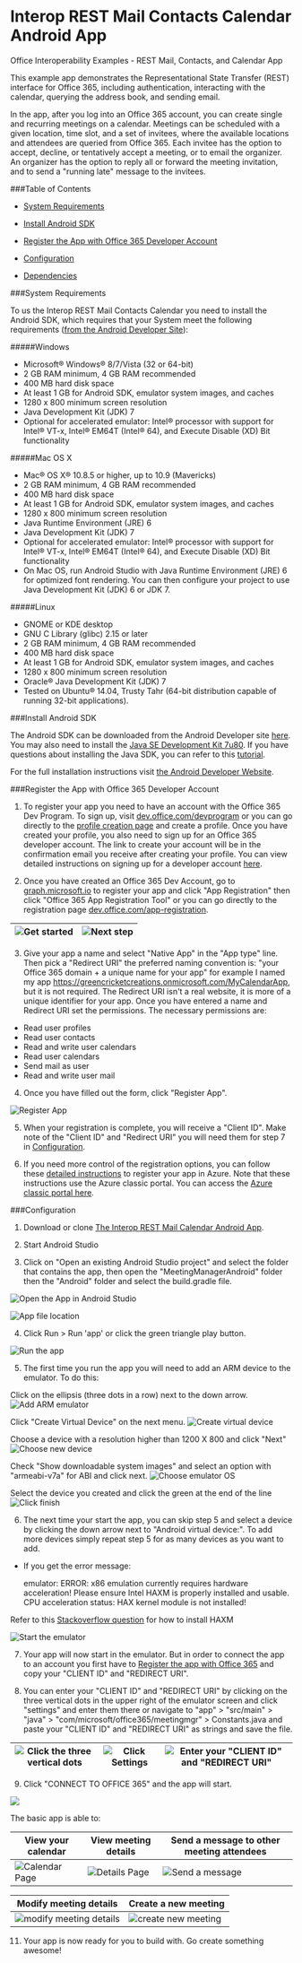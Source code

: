 # Interop REST Mail Contacts Calendar Android App

Office Interoperability Examples - REST Mail, Contacts, and Calendar App

This example app demonstrates the Representational State Transfer (REST) interface for Office 365, including authentication, interacting with the calendar, querying the address book, and sending email. 

In the app, after you log into an Office 365 account, you can create single and recurring meetings on a calendar. Meetings can be scheduled with a given location, time slot, and a set of invitees, where the available locations and attendees are queried from Office 365. Each invitee has the option to accept, decline, or tentatively accept a meeting, or to email the organizer. An organizer has the option to reply all or forward the meeting invitation, and to send a "running late" message to the invitees.

###Table of Contents

* [System Requirements](#system-requirements)

* [Install Android SDK](#install-android-sdk)

* [Register the App with Office 365 Developer Account](#register-the-app-with-office-365-developer-account)

* [Configuration](#configuration)

* [Dependencies](#dependencies)

###System Requirements

To us the Interop REST Mail Contacts Calendar you need to install the Android SDK, which requires that your System meet the following requirements ([from the Android Developer Site](http://developer.android.com/sdk/index.html#Requirements)):

#####Windows

* Microsoft® Windows® 8/7/Vista (32 or 64-bit)
* 2 GB RAM minimum, 4 GB RAM recommended
* 400 MB hard disk space
* At least 1 GB for Android SDK, emulator system images, and caches
* 1280 x 800 minimum screen resolution
* Java Development Kit (JDK) 7
* Optional for accelerated emulator: Intel® processor with support for Intel® VT-x, Intel® EM64T (Intel® 64), and Execute Disable (XD) Bit functionality

#####Mac OS X

* Mac® OS X® 10.8.5 or higher, up to 10.9 (Mavericks)
* 2 GB RAM minimum, 4 GB RAM recommended
* 400 MB hard disk space
* At least 1 GB for Android SDK, emulator system images, and caches
* 1280 x 800 minimum screen resolution
* Java Runtime Environment (JRE) 6
* Java Development Kit (JDK) 7
* Optional for accelerated emulator: Intel® processor with support for Intel® VT-x, Intel® EM64T (Intel® 64), and Execute Disable (XD) Bit functionality
* On Mac OS, run Android Studio with Java Runtime Environment (JRE) 6 for optimized font rendering. You can then configure your project to use Java Development Kit (JDK) 6 or JDK 7.

#####Linux

* GNOME or KDE desktop
* GNU C Library (glibc) 2.15 or later
* 2 GB RAM minimum, 4 GB RAM recommended
* 400 MB hard disk space
* At least 1 GB for Android SDK, emulator system images, and caches
* 1280 x 800 minimum screen resolution
* Oracle® Java Development Kit (JDK) 7
* Tested on Ubuntu® 14.04, Trusty Tahr (64-bit distribution capable of running 32-bit applications).

###Install Android SDK

The Android SDK can be downloaded from the Android Developer site [here](http://developer.android.com/sdk/index.html). You may also need to install the [Java SE Development Kit 7u80](http://www.oracle.com/technetwork/java/javase/downloads/jdk7-downloads-1880260.html). If you have questions about installing the Java SDK, you can refer to this [tutorial](http://www.wikihow.com/Install-the-Java-Software-Development-Kit).

For the full installation instructions visit [the Android Developer Website](http://developer.android.com/sdk/installing/index.html).

###Register the App with Office 365 Developer Account

1. To register your app you need to have an account with the Office 365 Dev Program. To sign up, visit [dev.office.com/devprogram](http://dev.office.com/devprogram) or you can go directly to the [profile creation page](https://profile.microsoft.com/RegSysProfileCenter/wizardnp.aspx?wizid=14b845d0-938c-45af-b061-f798fbb4d170&lcid=1033) and create a profile. Once you have created your profile, you also need to sign up for an Office 365 developer account. The link to create your account will be in the confirmation email you receive after creating your profile. You can view detailed instructions on signing up for a developer account [here](https://msdn.microsoft.com/en-us/library/office/fp179924.aspx#o365_signup).

2. Once you have created an Office 365 Dev Account, go to [graph.microsoft.io](http://graph.microsoft.io/en-us/) to register your app and click "App Registration" then click "Office 365 App Registration Tool" or you can go directly to the registration page [dev.office.com/app-registration](http://dev.office.com/app-registration).

  ![Get started](/img/ms-graph-get-started.jpg) | ![Next step](/img/ms-graph-get-started-2.jpg)
  --- | ---

3. Give your app a name and select "Native App" in the "App type" line. Then pick a "Redirect URI" the preferred naming convention is: "your Office 365 domain + a unique name for your app" for example I named my app https://greencricketcreations.onmicrosoft.com/MyCalendarApp, but it is not required. The Redirect URI isn't a real website, it is more of a unique identifier for your app. Once you have entered a name and Redirect URI set the permissions. The necessary permissions are:

  * Read user profiles
  * Read user contacts
  * Read and write user calendars
  * Read user calendars
  * Send mail as user
  * Read and write user mail

4. Once you have filled out the form, click "Register App".

  ![Register App](/img/ms-graph-get-started-3.jpg)

5. When your registration is complete, you will receive a "Client ID". Make note of the "Client ID" and "Redirect URI" you will need them for step 7 in [Configuration](#configuration).

6. If you need more control of the registration options, you can follow these [detailed instructions](https://github.com/jasonjoh/office365-azure-guides/blob/master/RegisterAnAppInAzure.md) to register your app in Azure. Note that these instructions use the Azure classic portal. You can access the [Azure classic portal here](https://manage.windowsazure.com/).

###Configuration

1. Download or clone [The Interop REST Mail Calendar Android App](https://github.com/OfficeDev/Interop-REST-Mail-Contacts-Calendar-Sample).

2. Start Android Studio

3. Click on "Open an existing Android Studio project" and select the folder that contains the app, then open the "MeetingManagerAndroid" folder then the "Android" folder and select the build.gradle file.

  ![Open the App in Android Studio](/img/android-studio-open-project.jpg)

  ![App file location](/img/android-studio-file-location.jpg)

4. Click Run > Run 'app' or click the green triangle play button. 

  ![Run the app](/img/android-studio-run-app.jpg)

5. The first time you run the app you will need to add an ARM device to the emulator. To do this:  

  Click on the ellipsis (three dots in a row) next to the down arrow. 
  ![Add ARM emulator](/img/android-studio-add-emulator.jpg)

  Click "Create Virtual Device" on the next menu.
  ![Create virtual device](/img/android-studio-create-virtual-device.jpg)

  Choose a device with a resolution higher than 1200 X 800 and click "Next"
  ![Choose new device](/img/android-studio-choose-new-device.jpg)

  Check "Show downloadable system images" and select an option with "armeabi-v7a" for ABI and click next. 
  ![Choose emulator OS](/img/android-studio-choose-os.jpg)

  Select the device you created and click the green at the end of the line
  ![Click finish](/img/android-studio-click-finish.jpg)

6. The next time your start the app, you can skip step 5 and select a device by clicking the down arrow next to "Android virtual device:". To add more devices simply repeat step 5 for as many devices as you want to add.

 * If you get the error message: 

    emulator: ERROR: x86 emulation currently requires hardware acceleration!
    Please ensure Intel HAXM is properly installed and usable.
    CPU acceleration status: HAX kernel module is not installed!

  Refer to this [Stackoverflow question](http://stackoverflow.com/questions/26355645/error-in-launching-avd) for how to install HAXM

  ![Start the emulator](/img/android-studio-run-emulator.jpg)

7. Your app will now start in the emulator. But in order to connect the app to an account you first have to [Register the app with Office 365](#register-the-app-with-office-365-developer-account) and copy your "CLIENT ID" and "REDIRECT URI".

8. You can enter your "CLIENT ID" and "REDIRECT URI" by clicking on the three vertical dots in the upper right of the emulator screen and click "settings" and enter them there or navigate to "app" > "src/main" > "java" > "com/microsoft/office365/meetingmgr" > Constants.java and paste your "CLIENT ID" and "REDIRECT URI" as strings and save the file.

  ![Click the three vertical dots](/img/android-studio-run-emulator-settings-2.jpg) | ![Click Settings](/img/android-studio-run-emulator-select-settings-2.jpg) | ![Enter your "CLIENT ID" and "REDIRECT URI"](/img/android-studio-run-emulator-string-entry-2.jpg)
  --- | --- | ---

9. Click "CONNECT TO OFFICE 365" and the app will start. 

  ![](/img/emulator-screen.jpg)

  The basic app is able to:

  View your calendar | View meeting details | Send a message to other meeting attendees
  --- | --- | ---
  ![Calendar Page](/img/app-calendar.jpg) | ![Details Page](/img/app-meeting-details.jpg) | ![Send a message](/img/app-reply-all.jpg)

  Modify meeting details | Create a new meeting
  --- | ---
  ![modify meeting details](/img/app-modify-meeting.jpg) | ![create new meeting](/img/app-create-meeting.jpg)

11. Your app is now ready for you to build with. Go create something awesome!
